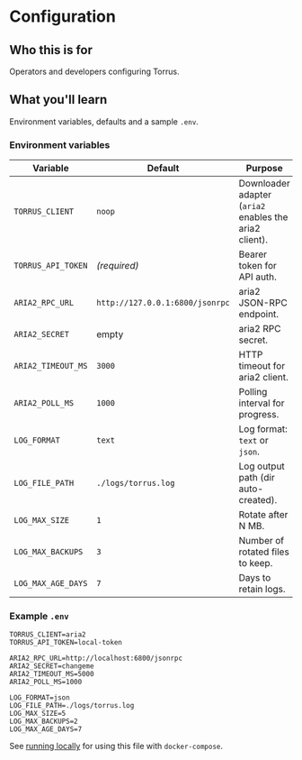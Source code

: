 # Configuration

## Who this is for
Operators and developers configuring Torrus.

## What you'll learn
Environment variables, defaults and a sample `.env`.

### Environment variables
| Variable | Default | Purpose |
|----------|---------|---------|
| `TORRUS_CLIENT` | `noop` | Downloader adapter (`aria2` enables the aria2 client). |
| `TORRUS_API_TOKEN` | *(required)* | Bearer token for API auth. |
| `ARIA2_RPC_URL` | `http://127.0.0.1:6800/jsonrpc` | aria2 JSON-RPC endpoint. |
| `ARIA2_SECRET` | empty | aria2 RPC secret. |
| `ARIA2_TIMEOUT_MS` | `3000` | HTTP timeout for aria2 client. |
| `ARIA2_POLL_MS` | `1000` | Polling interval for progress. |
| `LOG_FORMAT` | `text` | Log format: `text` or `json`. |
| `LOG_FILE_PATH` | `./logs/torrus.log` | Log output path (dir auto-created). |
| `LOG_MAX_SIZE` | `1` | Rotate after N MB. |
| `LOG_MAX_BACKUPS` | `3` | Number of rotated files to keep. |
| `LOG_MAX_AGE_DAYS` | `7` | Days to retain logs. |

### Example `.env`
```
TORRUS_CLIENT=aria2
TORRUS_API_TOKEN=local-token

ARIA2_RPC_URL=http://localhost:6800/jsonrpc
ARIA2_SECRET=changeme
ARIA2_TIMEOUT_MS=5000
ARIA2_POLL_MS=1000

LOG_FORMAT=json
LOG_FILE_PATH=./logs/torrus.log
LOG_MAX_SIZE=5
LOG_MAX_BACKUPS=2
LOG_MAX_AGE_DAYS=7
```

See [running locally](running-locally.md) for using this file with
`docker-compose`.
